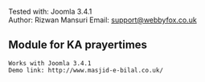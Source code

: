 Tested with:  Joomla 3.4.1<br/>
Author:     Rizwan Mansuri
Email:      support@webbyfox.co.uk
  


Module for KA prayertimes 
--------------------------
    Works with Joomla 3.4.1
    Demo link: http://www.masjid-e-bilal.co.uk/
 
